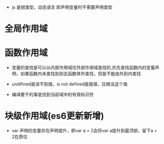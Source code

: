 - js 是弱类型，动态语言  即声明变量时不需要声明类型

# 全局作用域

# 函数作用域

- 变量的查找是可以从内部作用域往外部作用域查找的,优先查找函数内的变量声明，如果函数内未查找到则去函数体外查找，但是不能由外到内查找
- undifined是读不到值，is not defined是报错，压根没这个值

- 编译要干的事是找到当前域中的有效标识符

# 块级作用域(es6更新新增)
- var 声明的变量存在声明提升，即var a = 2会将var a提升到最顶部，留下a = 2在原位 
